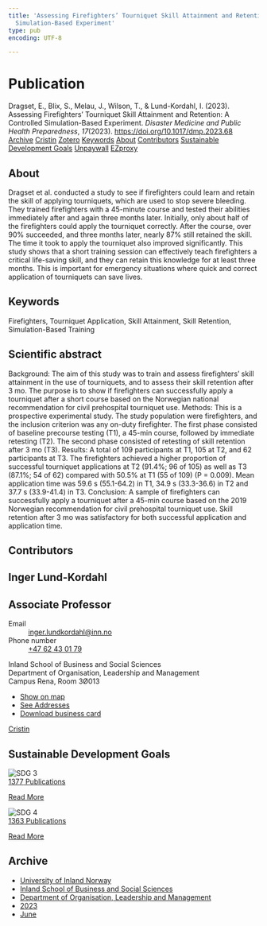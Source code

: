 ```yaml
---
title: 'Assessing Firefighters’ Tourniquet Skill Attainment and Retention: A Controlled
  Simulation-Based Experiment'
type: pub
encoding: UTF-8

---
```

<h1>Publication</h1>
<article id="csl-bib-container-73FNVDBM" class="csl-bib-container">
  <div class="csl-bib-body"> <div class="csl-entry">Dragset, E., Blix, S., Melau, J., Wilson, T., &#38; Lund-Kordahl, I. (2023). Assessing Firefighters’ Tourniquet Skill Attainment and Retention: A Controlled Simulation-Based Experiment. <i>Disaster Medicine and Public Health Preparedness</i>, <i>17</i>(2023). <a href="https://doi.org/10.1017/dmp.2023.68">https://doi.org/10.1017/dmp.2023.68</a></div> </div>
  <div class="csl-bib-buttons">
    <a href="#taxonomy-article-73FNVDBM" alt="archive" class="csl-bib-button">Archive</a>
    <a href="https://app.cristin.no/results/show.jsf?id=2154901" alt="Cristin" class="csl-bib-button">Cristin</a>
    <a href="http://zotero.org/groups/5881554/items/73FNVDBM" alt="Zotero" class="csl-bib-button">Zotero</a>
    <a href="#keywords-article-73FNVDBM" alt="keywords" class="csl-bib-button">Keywords</a>
    <a href="#about-article-73FNVDBM" alt="about_pub" class="csl-bib-button">About</a>
    <a href="#contributors-article-73FNVDBM" alt="contributors" class="csl-bib-button">Contributors</a>
    <a href="#sdg-article-73FNVDBM" alt="sdg" class="csl-bib-button">Sustainable Development Goals</a>
    <a href="https://www.cambridge.org/core/services/aop-cambridge-core/content/view/E25CDBF3A37CEC821B635DA9992256DC/S193578932300068Xa.pdf/div-class-title-assessing-firefighters-tourniquet-skill-attainment-and-retention-a-controlled-simulation-based-experiment-div.pdf" alt="Unpaywall" class="csl-bib-button">Unpaywall</a>
    <a href="https://www.cambridge.org/core/services/aop-cambridge-core/content/view/E25CDBF3A37CEC821B635DA9992256DC/S193578932300068Xa.pdf/div-class-title-assessing-firefighters-tourniquet-skill-attainment-and-retention-a-controlled-simulation-based-experiment-div.pdf" alt="EZproxy" class="csl-bib-button">EZproxy</a>
  </div>
  <div id="csl-bib-meta-container-73FNVDBM"></div>
</article>
<div id="csl-bib-meta-73FNVDBM" class="csl-bib-meta">
  <article id="about-article-73FNVDBM" class="about_pub-article">
    <h1>About</h1>
    Dragset et al. conducted a study to see if firefighters could learn and retain the skill of applying tourniquets, which are used to stop severe bleeding. They trained firefighters with a 45-minute course and tested their abilities immediately after and again three months later. Initially, only about half of the firefighters could apply the tourniquet correctly. After the course, over 90% succeeded, and three months later, nearly 87% still retained the skill. The time it took to apply the tourniquet also improved significantly. This study shows that a short training session can effectively teach firefighters a critical life-saving skill, and they can retain this knowledge for at least three months. This is important for emergency situations where quick and correct application of tourniquets can save lives.
  </article>
  <article id="keywords-article-73FNVDBM" class="keywords-article">
    <h1>Keywords</h1>
    Firefighters, Tourniquet Application, Skill Attainment, Skill Retention, Simulation-Based Training
  </article>
  <article id="abstract-article-73FNVDBM" class="abstract-article">
    <h1>Scientific abstract</h1>
    Background: The aim of this study was to train and assess firefighters’ skill attainment in the use of tourniquets, and to assess their skill retention after 3 mo. The purpose is to show if firefighters can successfully apply a tourniquet after a short course based on the Norwegian national recommendation for civil prehospital tourniquet use. Methods: This is a prospective experimental study. The study population were firefighters, and the inclusion criterion was any on-duty firefighter. The first phase consisted of baseline precourse testing (T1), a 45-min course, followed by immediate retesting (T2). The second phase consisted of retesting of skill retention after 3 mo (T3). Results: A total of 109 participants at T1, 105 at T2, and 62 participants at T3. The firefighters achieved a higher proportion of successful tourniquet applications at T2 (91.4%; 96 of 105) as well as T3 (87.1%; 54 of 62) compared with 50.5% at T1 (55 of 109) (P = 0.009). Mean application time was 59.6 s (55.1-64.2) in T1, 34.9 s (33.3-36.6) in T2 and 37.7 s (33.9-41.4) in T3. Conclusion: A sample of firefighters can successfully apply a tourniquet after a 45-min course based on the 2019 Norwegian recommendation for civil prehospital tourniquet use. Skill retention after 3 mo was satisfactory for both successful application and application time.
  </article>
  <article id="contributors-article-73FNVDBM" class="contributors-article">
    <h1>Contributors</h1>
    <div class="personas"> <div class="vrtx-hinn-person-card"> <div class="photo"> <i class="lar la-user-circle missing-person"></i> </div> <div class="info"> <hgroup><h1>Inger Lund-Kordahl</h1> <h2>Associate Professor</h2> </hgroup><dl> <dt>Email</dt> <dd> <a href="mailto:inger.lundkordahl@inn.no">inger.lundkordahl@inn.no</a> </dd> <dt>Phone number</dt> <dd><a href="tel:+4762430179"> +47 62 43 01 79 </a></dd> </dl> <p> Inland School of Business and Social Sciences<br> Department of Organisation, Leadership and Management<br> Campus Rena, Room 3Ø013 </p> <ul class="vrtx-hinn-links"> <li><a href="https://www.google.com/maps?q=61.13620,11.37454">Show on map</a></li> <li><a href="https://www.inn.no/english/find-an-employee/inger-lundkordahl.html#vrtx-hinn-addresses">See Addresses</a></li> <li><a href="https://www.inn.no/english/find-an-employee/inger-lundkordahl.html?vrtx=vcf">Download business card</a></li> </ul> </div> </div> <a href="https://app.cristin.no/persons/show.jsf?id=4366" alt="Cristin URL" class="personas-cristin">Cristin</a> </div>
  </article>
  <article id="sdg-article-73FNVDBM" class="sdg-article">
    <h1>Sustainable Development Goals</h1>
    <div class="sdg-container"><div id="sdg3" class="sdg">
        <img src="{{< params subfolder >}}images/sdg/sdg03_en.png" class="image" alt="SDG 3">
        <div class="sdg-overlay">
          <a href="{{< params subfolder >}}en/archive/?sdg=3#archive" class="sdg-publication-count"><span>1377</span> Publications</a>
          <p><a href="https://sdgs.un.org/goals/goal3" class="sdg-read-more">Read More</a></p>
        </div>
      </div> <div id="sdg4" class="sdg">
        <img src="{{< params subfolder >}}images/sdg/sdg04_en.png" class="image" alt="SDG 4">
        <div class="sdg-overlay">
          <a href="{{< params subfolder >}}en/archive/?sdg=4#archive" class="sdg-publication-count"><span>1363</span> Publications</a>
          <p><a href="https://sdgs.un.org/goals/goal4" class="sdg-read-more">Read More</a></p>
        </div>
      </div></div>
  </article>
  <article id="taxonomy-article-73FNVDBM" class="taxonomy-article">
    <h1>Archive</h1>
    <ul>
      <li><a href="{{< params subfolder >}}en/archive/?key=3DCRN523">University of Inland Norway</a></li>
      <li><a href="{{< params subfolder >}}en/archive/?key=DU8Q9LN9">Inland School of Business and Social Sciences</a></li>
      <li><a href="{{< params subfolder >}}en/archive/?key=4LUWR3ZM">Department of Organisation, Leadership and Management</a></li>
      <li><a href="{{< params subfolder >}}en/archive/?key=THVQJFRI">2023</a></li>
      <li><a href="{{< params subfolder >}}en/archive/?key=R2UJBCXW">June</a></li>
    </ul>
  </article>
</div>
